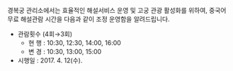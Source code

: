 경복궁 관리소에서는 효율적인 해설서비스 운영 및 고궁 관광 활성화를 위하여, 중국어 무료 해설관람 시간을 다음과 같이 조정 운영함을 알려드립니다.

- 관람횟수 (4회→3회)
  - 현 행 : 10:30, 12:30, 14:00, 16:00
  - 변 경 : 10:30, 13:00, 15:00
- 시행일 : 2017. 4. 12(수).